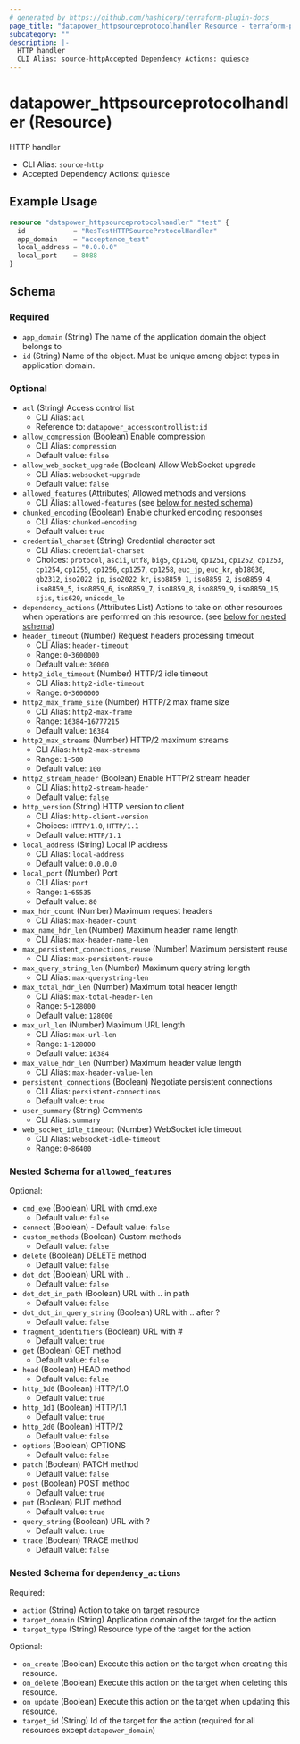 ```yaml
---
# generated by https://github.com/hashicorp/terraform-plugin-docs
page_title: "datapower_httpsourceprotocolhandler Resource - terraform-provider-datapower"
subcategory: ""
description: |-
  HTTP handler
  CLI Alias: source-httpAccepted Dependency Actions: quiesce
---
```


# datapower_httpsourceprotocolhandler (Resource)

HTTP handler
  - CLI Alias: `source-http`
  - Accepted Dependency Actions: `quiesce`

## Example Usage

```terraform
resource "datapower_httpsourceprotocolhandler" "test" {
  id            = "ResTestHTTPSourceProtocolHandler"
  app_domain    = "acceptance_test"
  local_address = "0.0.0.0"
  local_port    = 8088
}
```

<!-- schema generated by tfplugindocs -->
## Schema

### Required

- `app_domain` (String) The name of the application domain the object belongs to
- `id` (String) Name of the object. Must be unique among object types in application domain.

### Optional

- `acl` (String) Access control list
  - CLI Alias: `acl`
  - Reference to: `datapower_accesscontrollist:id`
- `allow_compression` (Boolean) Enable compression
  - CLI Alias: `compression`
  - Default value: `false`
- `allow_web_socket_upgrade` (Boolean) Allow WebSocket upgrade
  - CLI Alias: `websocket-upgrade`
  - Default value: `false`
- `allowed_features` (Attributes) Allowed methods and versions
  - CLI Alias: `allowed-features` (see [below for nested schema](#nestedatt--allowed_features))
- `chunked_encoding` (Boolean) Enable chunked encoding responses
  - CLI Alias: `chunked-encoding`
  - Default value: `true`
- `credential_charset` (String) Credential character set
  - CLI Alias: `credential-charset`
  - Choices: `protocol`, `ascii`, `utf8`, `big5`, `cp1250`, `cp1251`, `cp1252`, `cp1253`, `cp1254`, `cp1255`, `cp1256`, `cp1257`, `cp1258`, `euc_jp`, `euc_kr`, `gb18030`, `gb2312`, `iso2022_jp`, `iso2022_kr`, `iso8859_1`, `iso8859_2`, `iso8859_4`, `iso8859_5`, `iso8859_6`, `iso8859_7`, `iso8859_8`, `iso8859_9`, `iso8859_15`, `sjis`, `tis620`, `unicode_le`
- `dependency_actions` (Attributes List) Actions to take on other resources when operations are performed on this resource. (see [below for nested schema](#nestedatt--dependency_actions))
- `header_timeout` (Number) Request headers processing timeout
  - CLI Alias: `header-timeout`
  - Range: `0`-`3600000`
  - Default value: `30000`
- `http2_idle_timeout` (Number) HTTP/2 idle timeout
  - CLI Alias: `http2-idle-timeout`
  - Range: `0`-`3600000`
- `http2_max_frame_size` (Number) HTTP/2 max frame size
  - CLI Alias: `http2-max-frame`
  - Range: `16384`-`16777215`
  - Default value: `16384`
- `http2_max_streams` (Number) HTTP/2 maximum streams
  - CLI Alias: `http2-max-streams`
  - Range: `1`-`500`
  - Default value: `100`
- `http2_stream_header` (Boolean) Enable HTTP/2 stream header
  - CLI Alias: `http2-stream-header`
  - Default value: `false`
- `http_version` (String) HTTP version to client
  - CLI Alias: `http-client-version`
  - Choices: `HTTP/1.0`, `HTTP/1.1`
  - Default value: `HTTP/1.1`
- `local_address` (String) Local IP address
  - CLI Alias: `local-address`
  - Default value: `0.0.0.0`
- `local_port` (Number) Port
  - CLI Alias: `port`
  - Range: `1`-`65535`
  - Default value: `80`
- `max_hdr_count` (Number) Maximum request headers
  - CLI Alias: `max-header-count`
- `max_name_hdr_len` (Number) Maximum header name length
  - CLI Alias: `max-header-name-len`
- `max_persistent_connections_reuse` (Number) Maximum persistent reuse
  - CLI Alias: `max-persistent-reuse`
- `max_query_string_len` (Number) Maximum query string length
  - CLI Alias: `max-querystring-len`
- `max_total_hdr_len` (Number) Maximum total header length
  - CLI Alias: `max-total-header-len`
  - Range: `5`-`128000`
  - Default value: `128000`
- `max_url_len` (Number) Maximum URL length
  - CLI Alias: `max-url-len`
  - Range: `1`-`128000`
  - Default value: `16384`
- `max_value_hdr_len` (Number) Maximum header value length
  - CLI Alias: `max-header-value-len`
- `persistent_connections` (Boolean) Negotiate persistent connections
  - CLI Alias: `persistent-connections`
  - Default value: `true`
- `user_summary` (String) Comments
  - CLI Alias: `summary`
- `web_socket_idle_timeout` (Number) WebSocket idle timeout
  - CLI Alias: `websocket-idle-timeout`
  - Range: `0`-`86400`

<a id="nestedatt--allowed_features"></a>
### Nested Schema for `allowed_features`

Optional:

- `cmd_exe` (Boolean) URL with cmd.exe
  - Default value: `false`
- `connect` (Boolean) - Default value: `false`
- `custom_methods` (Boolean) Custom methods
  - Default value: `false`
- `delete` (Boolean) DELETE method
  - Default value: `false`
- `dot_dot` (Boolean) URL with ..
  - Default value: `false`
- `dot_dot_in_path` (Boolean) URL with .. in path
  - Default value: `false`
- `dot_dot_in_query_string` (Boolean) URL with .. after ?
  - Default value: `false`
- `fragment_identifiers` (Boolean) URL with #
  - Default value: `true`
- `get` (Boolean) GET method
  - Default value: `false`
- `head` (Boolean) HEAD method
  - Default value: `false`
- `http_1d0` (Boolean) HTTP/1.0
  - Default value: `true`
- `http_1d1` (Boolean) HTTP/1.1
  - Default value: `true`
- `http_2d0` (Boolean) HTTP/2
  - Default value: `false`
- `options` (Boolean) OPTIONS
  - Default value: `false`
- `patch` (Boolean) PATCH method
  - Default value: `false`
- `post` (Boolean) POST method
  - Default value: `true`
- `put` (Boolean) PUT method
  - Default value: `true`
- `query_string` (Boolean) URL with ?
  - Default value: `true`
- `trace` (Boolean) TRACE method
  - Default value: `false`


<a id="nestedatt--dependency_actions"></a>
### Nested Schema for `dependency_actions`

Required:

- `action` (String) Action to take on target resource
- `target_domain` (String) Application domain of the target for the action
- `target_type` (String) Resource type of the target for the action

Optional:

- `on_create` (Boolean) Execute this action on the target when creating this resource.
- `on_delete` (Boolean) Execute this action on the target when deleting this resource.
- `on_update` (Boolean) Execute this action on the target when updating this resource.
- `target_id` (String) Id of the target for the action (required for all resources except `datapower_domain`)
